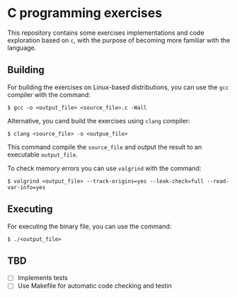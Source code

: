 # C programming exercises

This repository contains some exercises implementations and code exploration based on `c`, with the purpose of becoming more familiar with the language.

## Building

For building the exercises on Linux-based distributions, you can use the `gcc` compiler with the command:

```
$ gcc -o <output_file> <source_file>.c -Wall
```

Alternative, you cand build the exercises using `clang` compiler:

```
$ clang <source_file> -o <outpue_file>
```

This command compile the `source_file` and output the result to an executable `output_file`.

To check memory errors you can use `valgrind` with the command:

```
$ valgrind <output_file> --track-origins=yes --leak-check=full --read-var-info=yes
```

## Executing

For executing the binary file, you can use the command:

```
$ ./<output_file>
```

## TBD

* [ ] Implements tests
* [ ] Use Makefile for automatic code checking and testin

